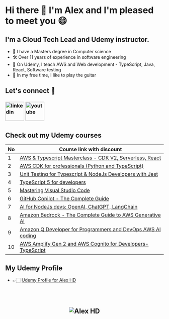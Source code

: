 # Hi there 👋  I'm Alex and I'm pleased to meet you 😄

## **I'm a Cloud Tech Lead and Udemy instructor.**
 - 💾 I have a Masters degree in Computer science
 - 🛠️ Over 11 years of experience in software engineering
 - 👔 On Udemy, I teach AWS and Web development - TypeScript, Java, React, Software testing
 - 🎸 In my free time, I like to play the guitar


## **Let's connect** 👋 &nbsp;

<h3 align="left">
<a href="https://www.linkedin.com/in/alex-dan-02598a137/"><img src="https://img.icons8.com/color/96/000000/linkedin.png" alt="linkedin" width="60" height="60"/></a>
<a href="https://www.youtube.com/@concisedeveloper/videos" target="_blank"><img src="https://img.icons8.com/color/344/youtube-play.png" alt="youtube" width="60" height="60"/></a>


## **Check out my Udemy courses**

| No  | Course link with discount | 
| --- | ----------- | 
| 1 | [AWS & Typescript Masterclass - CDK V2, Serverless, React](https://www.udemy.com/course/aws-typescript-cdk-serverless-react/?couponCode=MAR2025) |
| 2 | [AWS CDK for professionals (Python and TypeScript)](https://www.udemy.com/course/aws-cdk-for-professionals/?couponCode=MAR2025) |
| 3 | [Unit Testing for Typescript & NodeJs Developers with Jest](https://www.udemy.com/course/unit-testing-typescript-nodejs/?couponCode=MAR2025) |
| 4 | [TypeScript 5 for developers](https://www.udemy.com/course/typescript-full-stack-programming/?couponCode=MAR2025) |
| 5 | [Mastering Visual Studio Code](https://www.udemy.com/course/mastering-visual-studio-code/?couponCode=MAR2025) |
| 6 | [GitHub Copilot - The Complete Guide](https://www.udemy.com/course/github-copilot-the-complete-guide/?couponCode=MAR2025) |
| 7 | [AI for NodeJs devs: OpenAI, ChatGPT, LangChain](https://www.udemy.com/course/ai-nodejs-openai-chatgpt-langchain-typescript/?couponCode=MAR2025) |
| 8 | [Amazon Bedrock - The Complete Guide to AWS Generative AI](https://www.udemy.com/course/amazon-bedrock-aws-generative-ai/?couponCode=MAR2025) |
| 9 | [Amazon Q Developer for Programmers and DevOps AWS AI coding](https://www.udemy.com/course/amazon-q-developer-aws-ai/?couponCode=MAR2025) |
| 10 | [AWS Amplify Gen 2 and AWS Cognito for Developers-TypeScript](https://www.udemy.com/course/aws-amplify-gen-2-cognito-typescript-react/?couponCode=MAR2025) |


## **My Udemy Profile**
- 👉🏻 [Udemy Profile for Alex HD](https://www.udemy.com/user/alexhorea/)

<br>
<br>

<h2 align="center"> <img src="https://komarev.com/ghpvc/?username=alexhddev" alt="Alex HD" /> <h2>
